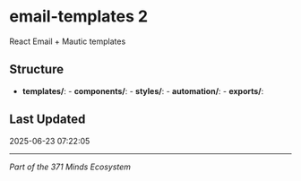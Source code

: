 # email-templates 2

React Email + Mautic templates

## Structure

- **templates/**:  - **components/**:  - **styles/**:  - **automation/**:  - **exports/**: 

## Last Updated

2025-06-23 07:22:05

---
*Part of the 371 Minds Ecosystem*
